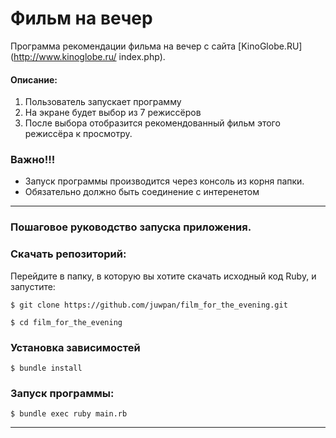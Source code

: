 # Фильм на вечер

Программа  рекомендации фильма на вечер с сайта [KinoGlobe.RU](http://www.kinoglobe.ru/
index.php).

#### Описание:

1. Пользователь запускает программу
2. На экране будет выбор из 7 режиссёров
3. После выбора отобразится рекомендованный фильм этого режиссёра к просмотру.

### Важно!!! 

- Запуск программы производится через консоль из корня папки.
- Обязательно должно быть соединение с интеренетом

---
### Пошаговое руководство запуска приложения.

### Скачать репозиторий:

Перейдите в папку, в которую вы хотите скачать исходный код Ruby, и запустите:

```
$ git clone https://github.com/juwpan/film_for_the_evening.git

```
```
$ cd film_for_the_evening
```

### Установка зависимостей

```
$ bundle install
```
### Запуск программы:

```
$ bundle exec ruby main.rb
```
---
